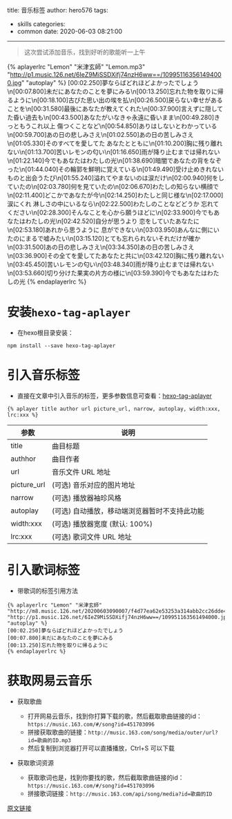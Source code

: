 title: 音乐标签
author: hero576
tags:
  - skills
categories:
  - common
date: 2020-06-03 08:21:00
---
> 这次尝试添加音乐，找到好听的歌能听一上午

<!--more-->
{% aplayerlrc "Lemon" "米津玄師" "Lemon.mp3" "http://p1.music.126.net/6IeZ9MiSSDXifj74nzH6ww==/109951163561494000.jpg" "autoplay" %}
[00:02.250]夢ならばどれほどよかったでしょう\n[00:07.800]未だにあなたのことを夢にみる\n[00:13.250]忘れた物を取りに帰るように\n[00:18.100]古びた思い出の埃を払\n[00:26.500]戻らない幸せがあることを\n[00:31.580]最後にあなたが教えてくれた\n[00:37.900]言えずに隠してた昏い過去も\n[00:43.500]あなたがいなきゃ永遠に昏いまま\n[00:49.280]きっともうこれ以上 傷つくことなど\n[00:54.850]ありはしないとわかっている\n[00:59.700]あの日の悲しみさえ\n[01:02.550]あの日の苦しみさえ\n[01:05.330]そのすべてを愛してた あなたとともに\n[01:10.200]胸に残り離れない\n[01:13.700]苦いレモンの匂い\n[01:16.650]雨が降り止むまでは帰れない\n[01:22.140]今でもあなたはわたしの光\n[01:38.690]暗闇であなたの背をなぞった\n[01:44.040]その輪郭を鮮明に覚えている\n[01:49.490]受け止めきれないものと出会うたび\n[01:55.240]溢れてやまないのは涙だけ\n[02:00.940]何をしていたの\n[02:03.780]何を見ていたの\n[02:06.670]わたしの知らない横顔で\n[02:11.400]どこかであなたが今\n[02:14.250]わたしと同じ様な\n[02:17.000]涙にくれ 淋しさの中にいるなら\n[02:22.500]わたしのことなどどうか 忘れてください\n[02:28.300]そんなことを心から願うほどに\n[02:33.900]今でもあなたはわたしの光\n[02:42.520]自分が思うより 恋をしていたあなたに\n[02:53.180]あれから思うように 息ができない\n[03:03.950]あんなに側にいたのにまるで嘘みたい\n[03:15.120]とても忘れられないそれだけが確か\n[03:31.500]あの日の悲しみさえ\n[03:34.350]あの日の苦しみさえ\n[03:36.900]その全てを愛してたあなたと共に\n[03:42.120]胸に残り離れない\n[03:45.450]苦いレモンの匂い\n[03:48.340]雨が降り止むまでは帰れない\n[03:53.660]切り分けた果実の片方の様に\n[03:59.390]今でもあなたはわたしの光
{% endaplayerlrc %}

# 安装`hexo-tag-aplayer`

- 在hexo根目录安装：
```
npm install --save hexo-tag-aplayer
```

# 引入音乐标签
- 直接在文章中引入音乐的标签，更多参数信息可查看：[hexo-tag-aplayer](https://github.com/MoePlayer/hexo-tag-aplayer/blob/master/docs/README-zh_cn.md)
```
{% aplayer title author url picture_url, narrow, autoplay, width:xxx, lrc:xxx %}
```

|参数|说明|
|---|---|
|title | 曲目标题
|authhor| 曲目作者
|url| 音乐文件 URL 地址
|picture_url| (可选) 音乐对应的图片地址
|narrow| (可选) 播放器袖珍风格
|autoplay| (可选) 自动播放，移动端浏览器暂时不支持此功能
|width:xxx| (可选) 播放器宽度 (默认: 100%)
|lrc:xxx| (可选) 歌词文件 URL 地址

# 引入歌词标签
- 带歌词的标签引用方法
```
{% aplayerlrc "Lemon" "米津玄師" "http://m8.music.126.net/20200603090007/f4d77ea62e53253a314abb2cc26dde41/ymusic/29dc/f29a/d863/04d4d27f10493306367eae2ee4742894.mp3" "http://p1.music.126.net/6IeZ9MiSSDXifj74nzH6ww==/109951163561494000.jpg" "autoplay" %}
[00:02.250]夢ならばどれほどよかったでしょう
[00:07.800]未だにあなたのことを夢にみる
[00:13.250]忘れた物を取りに帰るように
{% endaplayerlrc %}
```

# 获取网易云音乐
- 获取歌曲
  - 打开网易云音乐，找到你打算下载的歌，然后截取歌曲链接的id：`https://music.163.com/#/song?id=451703096`
  - 拼接获取歌曲的链接：`http://music.163.com/song/media/outer/url?id=歌曲的ID.mp3`
  - 然后复制到浏览器打开可以直播播放，Ctrl+S 可以下载

- 获取歌词资源
  - 获取歌词也是，找到你要找的歌，然后截取歌曲链接的id：`https://music.163.com/#/song?id=451703096`
  - 拼接歌词链接：`http://music.163.com/api/song/media?id=歌曲的ID`


[原文链接](https://liwenhau.github.io/2019/11/15/blogAddMusic/#1-%E8%8E%B7%E5%8F%96%E6%AD%8C%E6%9B%B2%E8%B5%84%E6%BA%90)